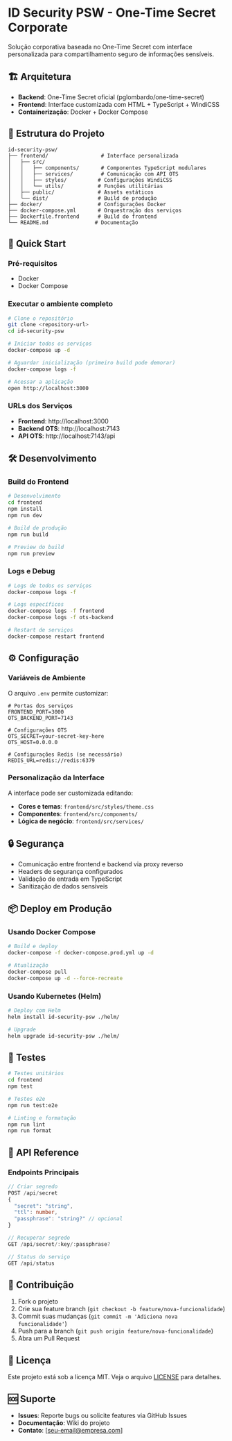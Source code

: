 # ID Security PSW - One-Time Secret Corporate

Solução corporativa baseada no One-Time Secret com interface personalizada para compartilhamento seguro de informações sensíveis.

## 🏗️ Arquitetura

- **Backend**: One-Time Secret oficial (pglombardo/one-time-secret)
- **Frontend**: Interface customizada com HTML + TypeScript + WindiCSS
- **Containerização**: Docker + Docker Compose

## 📁 Estrutura do Projeto

```
id-security-psw/
├── frontend/                 # Interface personalizada
│   ├── src/
│   │   ├── components/       # Componentes TypeScript modulares
│   │   ├── services/         # Comunicação com API OTS
│   │   ├── styles/          # Configurações WindiCSS
│   │   └── utils/           # Funções utilitárias
│   ├── public/              # Assets estáticos
│   └── dist/                # Build de produção
├── docker/                  # Configurações Docker
├── docker-compose.yml       # Orquestração dos serviços
├── Dockerfile.frontend      # Build do frontend
└── README.md               # Documentação
```

## 🚀 Quick Start

### Pré-requisitos
- Docker
- Docker Compose

### Executar o ambiente completo

```bash
# Clone o repositório
git clone <repository-url>
cd id-security-psw

# Iniciar todos os serviços
docker-compose up -d

# Aguardar inicialização (primeiro build pode demorar)
docker-compose logs -f

# Acessar a aplicação
open http://localhost:3000
```

### URLs dos Serviços

- **Frontend**: http://localhost:3000
- **Backend OTS**: http://localhost:7143
- **API OTS**: http://localhost:7143/api

## 🛠️ Desenvolvimento

### Build do Frontend

```bash
# Desenvolvimento
cd frontend
npm install
npm run dev

# Build de produção
npm run build

# Preview do build
npm run preview
```

### Logs e Debug

```bash
# Logs de todos os serviços
docker-compose logs -f

# Logs específicos
docker-compose logs -f frontend
docker-compose logs -f ots-backend

# Restart de serviços
docker-compose restart frontend
```

## ⚙️ Configuração

### Variáveis de Ambiente

O arquivo `.env` permite customizar:

```env
# Portas dos serviços
FRONTEND_PORT=3000
OTS_BACKEND_PORT=7143

# Configurações OTS
OTS_SECRET=your-secret-key-here
OTS_HOST=0.0.0.0

# Configurações Redis (se necessário)
REDIS_URL=redis://redis:6379
```

### Personalização da Interface

A interface pode ser customizada editando:

- **Cores e temas**: `frontend/src/styles/theme.css`
- **Componentes**: `frontend/src/components/`
- **Lógica de negócio**: `frontend/src/services/`

## 🔒 Segurança

- Comunicação entre frontend e backend via proxy reverso
- Headers de segurança configurados
- Validação de entrada em TypeScript
- Sanitização de dados sensíveis

## 📦 Deploy em Produção

### Usando Docker Compose

```bash
# Build e deploy
docker-compose -f docker-compose.prod.yml up -d

# Atualização
docker-compose pull
docker-compose up -d --force-recreate
```

### Usando Kubernetes (Helm)

```bash
# Deploy com Helm
helm install id-security-psw ./helm/

# Upgrade
helm upgrade id-security-psw ./helm/
```

## 🧪 Testes

```bash
# Testes unitários
cd frontend
npm test

# Testes e2e
npm run test:e2e

# Linting e formatação
npm run lint
npm run format
```

## 📝 API Reference

### Endpoints Principais

```typescript
// Criar segredo
POST /api/secret
{
  "secret": "string",
  "ttl": number,
  "passphrase": "string?" // opcional
}

// Recuperar segredo
GET /api/secret/:key/:passphrase?

// Status do serviço
GET /api/status
```

## 🤝 Contribuição

1. Fork o projeto
2. Crie sua feature branch (`git checkout -b feature/nova-funcionalidade`)
3. Commit suas mudanças (`git commit -m 'Adiciona nova funcionalidade'`)
4. Push para a branch (`git push origin feature/nova-funcionalidade`)
5. Abra um Pull Request

## 📄 Licença

Este projeto está sob a licença MIT. Veja o arquivo [LICENSE](LICENSE) para detalhes.

## 🆘 Suporte

- **Issues**: Reporte bugs ou solicite features via GitHub Issues
- **Documentação**: Wiki do projeto
- **Contato**: [seu-email@empresa.com] 